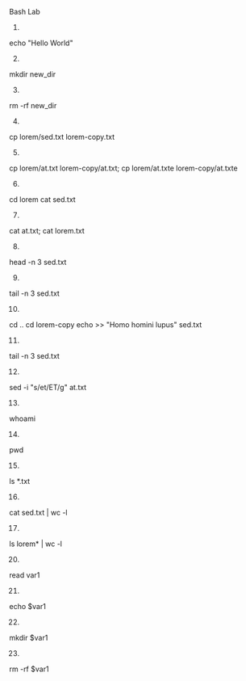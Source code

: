 Bash Lab

1)
echo "Hello World"

2)
mkdir new_dir

3)
rm -rf new_dir

4)
cp lorem/sed.txt lorem-copy.txt

5)
cp lorem/at.txt lorem-copy/at.txt; cp lorem/at.txte lorem-copy/at.txte

6)
cd lorem
cat sed.txt

7)
cat at.txt; cat lorem.txt

8)
head -n 3 sed.txt

9)
tail -n 3 sed.txt

10)
cd ..
cd lorem-copy
echo >> "Homo homini lupus" sed.txt

11)
tail -n 3 sed.txt

12)
sed -i "s/et/ET/g" at.txt

13)
whoami

14)
pwd

15)
ls *.txt

16)
cat sed.txt | wc -l

17)
ls lorem* | wc -l

20)
read var1

21)
echo $var1

22)
mkdir $var1

23)
rm -rf $var1